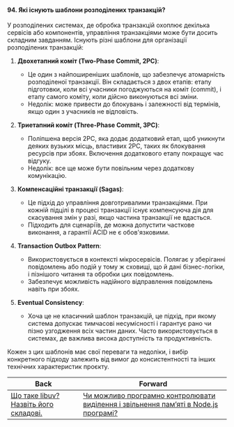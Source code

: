 #### 94. Які існують шаблони розподілених транзакцій?

У розподілених системах, де обробка транзакцій охоплює декілька сервісів або компонентів, управління транзакціями може бути досить складним завданням. Існують різні шаблони для організації розподілених транзакцій:

1. **Двохетапний коміт (Two-Phase Commit, 2PC)**:
   - Це один з найпоширеніших шаблонів, що забезпечує атомарність розподіленої транзакції. Він складається з двох етапів: етапу підготовки, коли всі учасники погоджуються на коміт (commit), і етапу самого коміту, коли дійсно виконуються всі зміни.
   - Недолік: може привести до блокувань і залежності від термінів, якщо один з учасників не відповість.

2. **Триетапний коміт (Three-Phase Commit, 3PC)**:
   - Поліпшена версія 2PC, яка додає додатковий етап, щоб уникнути деяких вузьких місць, властивих 2PC, таких як блокування ресурсів при збоях. Включення додаткового етапу покращує час відгуку.
   - Недолік: все ще може бути повільним через додаткову комунікацію.

3. **Компенсаційні транзакції (Sagas)**:
   - Це підхід до управління довготривалими транзакціями. При кожній підцілі в процесі транзакції існує компенсуюча дія для скасування змін у разі, якщо частина транзакції не вдасться.
   - Підходить для сценаріїв, де можна допустити часткове виконання, а гарантії ACID не є обов'язковими.

4. **Transaction Outbox Pattern**:
   - Використовується в контексті мікросервісів. Полягає у зберіганні повідомлень або подій у тому ж сховищі, що й дані бізнес-логіки, і пізнішого читання та обробки цих повідомлень.
   - Забезпечує можливість надійного відправлення повідомлень навіть при збоях.

5. **Eventual Consistency**:
   - Хоча це не класичний шаблон транзакцій, це підхід, при якому система допускає тимчасові несумісності і гарантує рано чи пізно узгодження всіх частин даних. Часто використовується в системах, де важлива висока доступність та продуктивність.

Кожен з цих шаблонів має свої переваги та недоліки, і вибір конкретного підходу залежить від вимог до консистентності та інших технічних характеристик проєкту.

| Back | Forward |
|---|---|
| [Що таке libuv? Назвіть його складові.](/ua/middle/nodejs/what-is-libuv-break-down-its-components.md)  | [Чи можливо програмно контролювати виділення і звільнення пам’яті в Node.js програмі?](/ua/middle/nodejs/can-memory-allocation-and-deallocation-be-programmatically-controlled-in-a-nodejs-program.md) |
